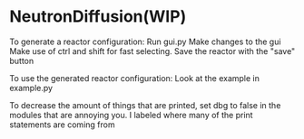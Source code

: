 NeutronDiffusion(WIP)
================


To generate a reactor configuration:
	Run gui.py
	Make changes to the gui
	Make use of ctrl and shift for fast selecting.
	Save the reactor with the "save" button

To use the generated reactor configuration:
	Look at the example in example.py

To decrease the amount of things that are printed, set dbg to false in the modules that are annoying you.
I labeled where many of the print statements are coming from

